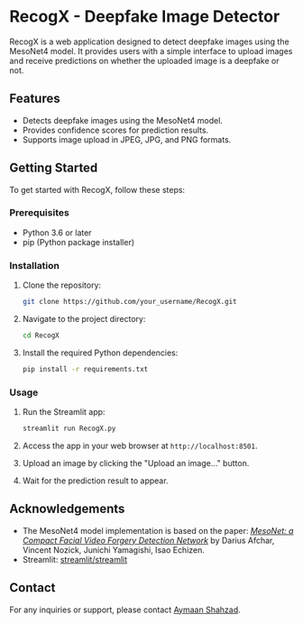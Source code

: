 # RecogX - Deepfake Image Detector

RecogX is a web application designed to detect deepfake images using the MesoNet4 model. It provides users with a simple interface to upload images and receive predictions on whether the uploaded image is a deepfake or not.

## Features

- Detects deepfake images using the MesoNet4 model.
- Provides confidence scores for prediction results.
- Supports image upload in JPEG, JPG, and PNG formats.

## Getting Started

To get started with RecogX, follow these steps:

### Prerequisites

- Python 3.6 or later
- pip (Python package installer)

### Installation

1. Clone the repository:

   ```sh
   git clone https://github.com/your_username/RecogX.git
   ```

2. Navigate to the project directory:

   ```sh
   cd RecogX
   ```

3. Install the required Python dependencies:

   ```sh
   pip install -r requirements.txt
   ```

### Usage

1. Run the Streamlit app:

   ```sh
   streamlit run RecogX.py
   ```

2. Access the app in your web browser at `http://localhost:8501`.

3. Upload an image by clicking the "Upload an image..." button.

4. Wait for the prediction result to appear.


## Acknowledgements

- The MesoNet4 model implementation is based on the paper: *[MesoNet: a Compact Facial Video Forgery Detection Network](https://arxiv.org/abs/1809.00888)* by Darius Afchar, Vincent Nozick, Junichi Yamagishi, Isao Echizen.
- Streamlit: [streamlit/streamlit](https://github.com/streamlit/streamlit)

## Contact

For any inquiries or support, please contact [Aymaan Shahzad](mailto:aymaanshahzad23@gmail.com).

